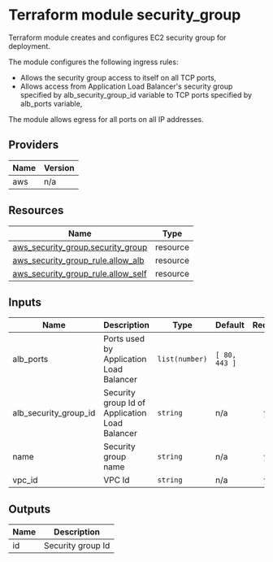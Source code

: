 <!-- BEGIN_TF_DOCS -->
# Terraform module security_group

Terraform module creates and configures EC2 security group for deployment.

The module configures the following ingress rules:

- Allows the security group access to itself on all TCP ports,
- Allows access from Application Load Balancer's security group specified by alb_security_group_id variable to TCP ports specified by alb_ports variable,

The module allows egress for all ports on all IP addresses.

## Providers

| Name | Version |
|------|---------|
| aws | n/a |

## Resources

| Name | Type |
|------|------|
| [aws_security_group.security_group](https://registry.terraform.io/providers/hashicorp/aws/latest/docs/resources/security_group) | resource |
| [aws_security_group_rule.allow_alb](https://registry.terraform.io/providers/hashicorp/aws/latest/docs/resources/security_group_rule) | resource |
| [aws_security_group_rule.allow_self](https://registry.terraform.io/providers/hashicorp/aws/latest/docs/resources/security_group_rule) | resource |

## Inputs

| Name | Description | Type | Default | Required |
|------|-------------|------|---------|:--------:|
| alb_ports | Ports used by Application Load Balancer | `list(number)` | ```[ 80, 443 ]``` | no |
| alb_security_group_id | Security group Id of Application Load Balancer | `string` | n/a | yes |
| name | Security group name | `string` | n/a | yes |
| vpc_id | VPC Id | `string` | n/a | yes |

## Outputs

| Name | Description |
|------|-------------|
| id | Security group Id |
<!-- END_TF_DOCS -->